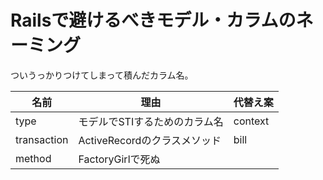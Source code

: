 # Railsで避けるべきモデル・カラムのネーミング

ついうっかりつけてしまって積んだカラム名。

|名前|理由|代替え案|
|---|---|---|
|type|モデルでSTIするためのカラム名|context|
|transaction|ActiveRecordのクラスメソッド|bill|
|method|FactoryGirlで死ぬ||
